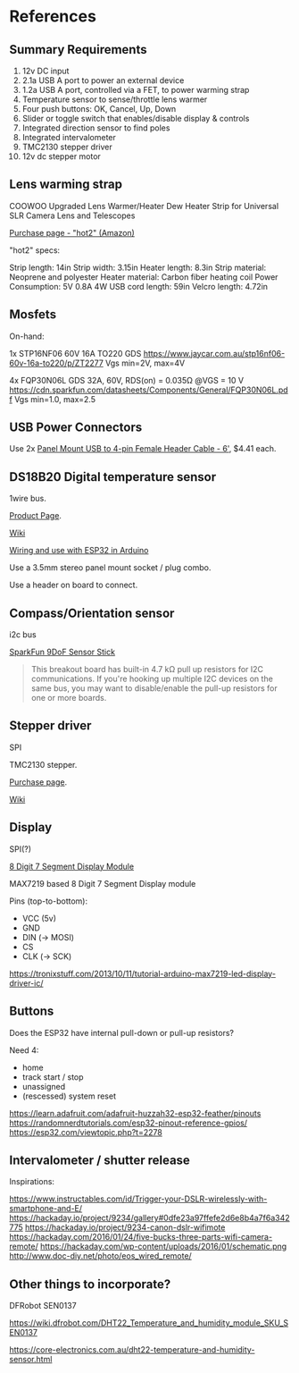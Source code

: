 # References

## Summary Requirements

1. 12v DC input
1. 2.1a USB A port to power an external device
1. 1.2a USB A port, controlled via a FET, to power warming strap
1. Temperature sensor to sense/throttle lens warmer
1. Four push buttons: OK, Cancel, Up, Down
1. Slider or toggle switch that enables/disable display & controls
1. Integrated direction sensor to find poles
1. Integrated intervalometer 
1. TMC2130 stepper driver
1. 12v dc stepper motor

## Lens warming strap

COOWOO Upgraded Lens Warmer/Heater Dew Heater Strip for Universal SLR Camera Lens and Telescopes

[Purchase page - "hot2" (Amazon)](https://www.amazon.com.au/gp/product/B0773M7Y98/ref=ppx_yo_dt_b_asin_title_o00_s00?ie=UTF8&psc=1)

"hot2" specs:

Strip length: 14in
Strip width: 3.15in
Heater length: 8.3in
Strip material: Neoprene and polyester
Heater material: Carbon fiber heating coil
Power Consumption: 5V 0.8A 4W
USB cord length: 59in
Velcro length: 4.72in

## Mosfets

On-hand:

1x STP16NF06 
60V 16A TO220
GDS
https://www.jaycar.com.au/stp16nf06-60v-16a-to220/p/ZT2277
Vgs min=2V, max=4V

4x FQP30N06L
GDS
32A, 60V, RDS(on) = 0.035Ω @VGS = 10 V
https://cdn.sparkfun.com/datasheets/Components/General/FQP30N06L.pdf
Vgs min=1.0, max=2.5

## USB Power Connectors

Use 2x [Panel Mount USB to 4-pin Female Header Cable - 6'](https://core-electronics.com.au/panel-mount-usb-to-4-pin-female-header-cable-6.html), $4.41 each.

## DS18B20 Digital temperature sensor

1wire bus.

[Product Page](https://core-electronics.com.au/waterproof-ds18b20-digital-temperature-sensor.html).

[Wiki](https://wiki.dfrobot.com/Waterproof_DS18B20_Digital_Temperature_Sensor__SKU_DFR0198_)

[Wiring and use with ESP32 in Arduino](https://randomnerdtutorials.com/esp32-multiple-ds18b20-temperature-sensors/)

Use a 3.5mm stereo panel mount socket / plug combo.

Use a header on board to connect.

## Compass/Orientation sensor

i2c bus

[SparkFun 9DoF Sensor Stick](https://www.sparkfun.com/products/13944)

> This breakout board has built-in 4.7 kΩ pull up resistors for I2C communications. If you're hooking up multiple I2C devices on the same bus, you may want to disable/enable the pull-up resistors for one or more boards.

## Stepper driver

SPI

TMC2130 stepper.

[Purchase page](https://www.aliexpress.com/item/32853263225.html?spm=a2g0s.9042311.0.0.27424c4drxUNUe).

[Wiki](https://wiki.fysetc.com/TMC2130/)

## Display

SPI(?)

[8 Digit 7 Segment Display Module](https://www.jaycar.com.au/8-digit-7-segment-display-module/p/XC3714)

MAX7219 based 8 Digit 7 Segment Display module

Pins (top-to-bottom):

* VCC (5v)
* GND
* DIN (-> MOSI)
* CS
* CLK (-> SCK)

https://tronixstuff.com/2013/10/11/tutorial-arduino-max7219-led-display-driver-ic/

## Buttons

Does the ESP32 have internal pull-down or pull-up resistors?

Need 4:

 * home
 * track start / stop
 * unassigned
 * (rescessed) system reset

https://learn.adafruit.com/adafruit-huzzah32-esp32-feather/pinouts
https://randomnerdtutorials.com/esp32-pinout-reference-gpios/
https://esp32.com/viewtopic.php?t=2278

## Intervalometer / shutter release

Inspirations:

https://www.instructables.com/id/Trigger-your-DSLR-wirelessly-with-smartphone-and-E/
https://hackaday.io/project/9234/gallery#0dfe23a97ffefe2d6e8b4a7f6a342775
https://hackaday.io/project/9234-canon-dslr-wifimote
https://hackaday.com/2016/01/24/five-bucks-three-parts-wifi-camera-remote/
https://hackaday.com/wp-content/uploads/2016/01/schematic.png
http://www.doc-diy.net/photo/eos_wired_remote/


## Other things to incorporate?

DFRobot SEN0137

https://wiki.dfrobot.com/DHT22_Temperature_and_humidity_module_SKU_SEN0137

https://core-electronics.com.au/dht22-temperature-and-humidity-sensor.html